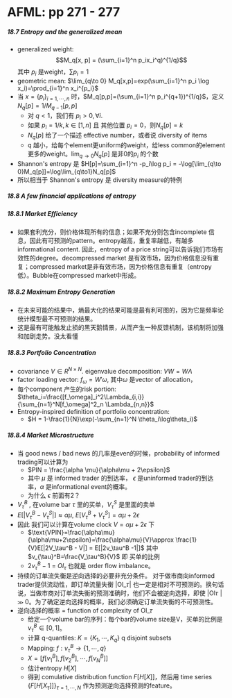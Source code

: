 # AFML: pp 271 - 277

##### 18.7 Entropy and the generalized mean

- generalized weight: $$M_q[x, p] = (\sum_{i=1}^n p_ix_i^q)^{1/q}$$ 其中 $p_i$ 是weight，$\sum p_i = 1$ 
- geometric mean: $\lim_{q\to 0} M_q[x,p]=exp(\sum_{i=1}^n p_i \log x_i)=\prod_{i=1}^n x_i^{p_i}$
- 当 $x = \{p_i\}_{i=1,\cdots, n}$ 时，$M_q[p,p]=(\sum_{i=1}^n p_i^{q+1})^{1/q}$，定义 $N_q[p]=1/M_{q-1}[p,p]$ 
    - 对 $q < 1$，我们有 $p_i > 0, \forall i$. 
    - 如果 $p_i=1/k, k\in[1,n]$ 且 其他位置 $p_i=0$，则$N_q[p]=k$ 
    - $N_q[p]$ 给了一个描述 effective number，或者说 diversity of items
    - q 越小，给每个element更uniform的weight，给less common的element更多的weight。$\lim_{q\to0}N_q[p]$ 是非0的$p_i$ 的个数
- Shannon's entropy 是 $H[p]=\sum_{i=1}^n -p_i\log p_i = -\log[\lim_{q\to 0}M_q[p]]=\log\lim_{q\to1}N_q[p]$
- 所以相当于 Shannon's entropy 是 diversity measure的特例

##### 18.8 A few financial applications of entropy

##### 18.8.1 Market Efficiency

- 如果套利充分，则价格体现所有的信息；如果不充分则包含incomplete 信息，因此有可预测的pattern。entropy越高，重复率越低，有越多informational content. 因此，entropy of a price string可以告诉我们市场有效性的degree。decompressed market 是有效市场，因为价格信息没有重复；compressed market是非有效市场，因为价格信息有重复（entropy低）。Bubble在compressed market中形成。

##### 18.8.2 Maximum Entropy Generation

- 在未来可能的结果中，熵最大化的结果可能是最有利可图的，因为它是频率论统计模型最不可预测的结果。
- 这是最有可能触发止损的黑天鹅情景，从而产生一种反馈机制，该机制将加强和加剧走势。没太看懂

##### 18.8.3 Portfolio Concentration

- covariance $V\in R^{N\times N}$. eigenvalue decomposition: $VW=W\Lambda$
- factor loading vector: $f_\omega=W'\omega$, 其中$\omega$ 是vector of allocation，
- 每个component 产生的risk portion: $\theta_i=\frac{[f_\omega]_i^2\Lambda_{i,i}}{\sum_{n=1}^N[f_\omega]^2_n \Lambda_{n,n}}$
- Entropy-inspired definition of portfolio concentration:
    - $H = 1-\frac{1}{N}\exp(-\sum_{n=1}^N \theta_i\log\theta_i)$

##### 18.8.4 Market Microstructure

- 当 good news / bad news 的几率是even的时候，probability of informed trading可以计算为
    - $PIN = \frac{\alpha \mu}{\alpha\mu + 2\epsilon}$
    - 其中 $\mu$ 是 informed trader 的到达率， $\epsilon$ 是uninformed trader的到达率，$\alpha$ 是informational event的概率。
    - 为什么 $\epsilon$ 前面有2？
- $V_\tau^B$ , 在volume bar $\tau$ 里的买单，$V_{\tau}^S$ 是里面的卖单
- $E[|V_\tau^B - V_{\tau}^S|]\approx \alpha \mu$, $E[V_{\tau}^B + V_{\tau}^S]=\alpha\mu + 2\epsilon$ 
- 因此 我们可以计算在volume clock  $V=\alpha\mu + 2\epsilon$ 下
    - $\text{VPIN}=\frac{\alpha\mu}{\alpha\mu+2\epsilon}=\frac{\alpha\mu}{V}\approx \frac{1}{V}E[|2V_\tau^B - V|] = E[|2v_\tau^B -1|]$ 其中 $v_{\tau}^B=\frac{V_\tau^B}{V}$ 即 买单的比例
    - $2v_{\tau}^B - 1$ = $OI_\tau$ 也就是 order flow imbalance。
- 持续的订单流失衡是逆向选择的必要非充分条件。 对于做市商向informed trader提供流动性，即订单流量失衡 |OI_𝜏| 也一定是相对不可预测的。换句话说，当做市商对订单流失衡的预测准确时，他们不会被逆向选择，即使 |OI𝜏 | ≫ 0。为了确定逆向选择的概率，我们必须确定订单流失衡的不可预测性。
- 逆向选择的概率 = function of complexity of OI_𝜏
    - 给定一个volume bar的序列：每个bar的volume size是V，买单的比例是$v_\tau^B\in[0,1]$。
    - 计算 q-quantiles: $K=\{K_1,\cdots, K_q\}$ q disjoint subsets
    - Mapping: $f:v_{\tau}^B\to \{1,\cdots, q\}$
    - $X=[f[v_1^B], f[v_2^B],\cdots, f[v_N^B]]$
    - 估计entropy $H[X]$ 
    - 得到 comulative distribution function $F[H[X]]$，然后用 time series $\{F[H[X_\tau]]\}_{\tau=1,\cdots, N}$ 作为预测逆向选择预测的feature。
